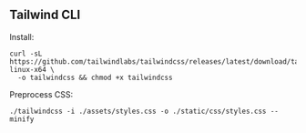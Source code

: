 ## Tailwind CLI

Install:

```shell
curl -sL https://github.com/tailwindlabs/tailwindcss/releases/latest/download/tailwindcss-linux-x64 \
  -o tailwindcss && chmod +x tailwindcss
```

Preprocess CSS:
```shell
./tailwindcss -i ./assets/styles.css -o ./static/css/styles.css --minify
```
